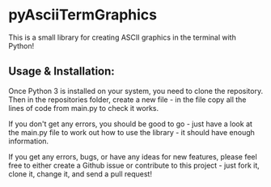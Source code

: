 # pyAsciiTermGraphics
This is a small library for creating ASCII graphics in the terminal with Python!

## Usage & Installation:
Once Python 3 is installed on your system, you need to clone the repository.
Then in the repositories folder, create a new file - in the file copy all the lines of code from main.py to check it works.

If you don't get any errors, you should be good to go - just have a look at the main.py file to work out how to use the library - it should have enough information.

If you get any errors, bugs, or have any ideas for new features, please feel free to either create a Github issue or contribute to this project - just fork it, clone it, change it, and send a pull request!

